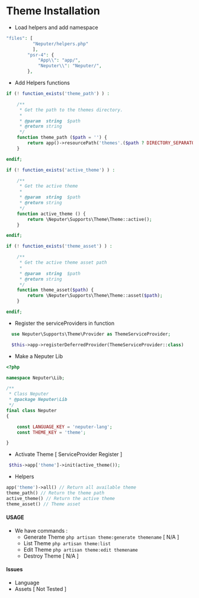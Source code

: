# Theme Installation

- Load helpers and add namespace

```php
"files": [
          "Neputer/helpers.php"
          ],
        "psr-4": {
            "App\\": "app/",
            "Neputer\\": "Neputer/",
        },
```

- Add Helpers functions

``` php
if (! function_exists('theme_path') ) :

    /**
     * Get the path to the themes directory.
     *
     * @param  string  $path
     * @return string
     */
    function theme_path ($path = '') {
        return app()->resourcePath('themes'.($path ? DIRECTORY_SEPARATOR.$path : $path));
    }

endif;

if (! function_exists('active_theme') ) :

    /**
     * Get the active theme
     *
     * @param  string  $path
     * @return string
     */
    function active_theme () {
        return \Neputer\Supports\Theme\Theme::active();
    }

endif;

if (! function_exists('theme_asset') ) :

    /**
     * Get the active theme asset path
     *
     * @param  string  $path
     * @return string
     */
    function theme_asset($path) {
        return \Neputer\Supports\Theme\Theme::asset($path);
    }

endif;
```

- Register the serviceProviders in function

```php
  use Neputer\Supports\Theme\Provider as ThemeServiceProvider;
 ```

``` php
  $this->app->registerDeferredProvider(ThemeServiceProvider::class)
```

- Make a Neputer Lib

```` php
<?php

namespace Neputer\Lib;

/**
 * Class Neputer
 * @package Neputer\Lib
 */
final class Neputer
{

    const LANGUAGE_KEY = 'neputer-lang';
    const THEME_KEY = 'theme';

}

````

- Activate Theme [ ServiceProvider Register ]

````php
 $this->app['theme']->init(active_theme());
````

- Helpers

````php
app('theme')->all() // Return all available theme
theme_path() // Return the theme path
active_theme() // Return the active theme
theme_asset() // Theme asset
````

#### USAGE

- We have commands :
    - Generate Theme `php artisan theme:generate themename` [  N/A ]
    - List Theme `php artisan theme:list`
    - Edit Theme `php artisan theme:edit themename`
    - Destroy Theme [  N/A ]

#### Issues

- Language
- Assets [ Not Tested ]
